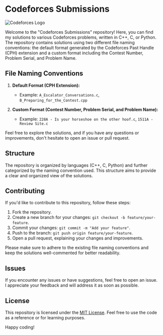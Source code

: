 # Codeforces Submissions

![Codeforces Logo](https://codeforces.org/s/12294/images/codeforces-sponsored-by-ton.png)

Welcome to the "Codeforces Submissions" repository! Here, you can find my solutions to various Codeforces problems, written in C++, C, or Python. The repository contains solutions using two different file naming conventions: the default format generated by the Codeforces Past Handle (CPH) extension and a custom format including the Contest Number, Problem Serial, and Problem Name.

## File Naming Conventions

1. **Default Format (CPH Extension):**
   - Example: `A_Escalator_Conversations.c`, `B_Preparing_for_the_Contest.cpp`

2. **Custom Format (Contest Number, Problem Serial, and Problem Name):**
   - Example: `228A - Is your horseshoe on the other hoof.c`, `1511A - Review Site.c`

Feel free to explore the solutions, and if you have any questions or improvements, don't hesitate to open an issue or pull request.

## Structure

The repository is organized by languages (C++, C, Python) and further categorized by the naming convention used. This structure aims to provide a clear and organized view of the solutions.

## Contributing

If you'd like to contribute to this repository, follow these steps:

1. Fork the repository.
2. Create a new branch for your changes: `git checkout -b feature/your-feature`.
3. Commit your changes: `git commit -m "Add your feature"`.
4. Push to the branch: `git push origin feature/your-feature`.
5. Open a pull request, explaining your changes and improvements.

Please make sure to adhere to the existing file naming conventions and keep the solutions well-commented for better readability.

## Issues

If you encounter any issues or have suggestions, feel free to open an issue. I appreciate your feedback and will address it as soon as possible.

## License

This repository is licensed under the [MIT License](LICENSE.md). Feel free to use the code as a reference or for learning purposes.

Happy coding!

